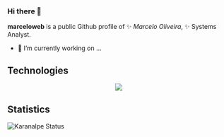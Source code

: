 ### Hi there 👋


**marceloweb** is a public Github profile of ✨ _Marcelo Oliveira_, ✨ Systems Analyst.

- 🔭 I’m currently working on ...

## Technologies

<div align="center">
  <img src="https://skillicons.dev/icons?i=python,java,aws,php,kubernetes,ansible,git" />
</div>

## Statistics

![Karanalpe Status](https://github-readme-stats.vercel.app/api?username=marceloweb&show_icons=true)

